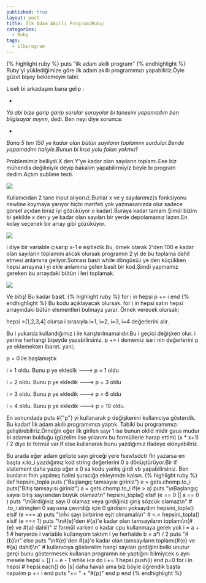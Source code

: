 ```yaml
---
published: true
layout: post
title: İlk Adam Akıllı Program(Ruby)
categories:
  - Ruby
tags:
  - ilkprogram
---
```

{% highlight ruby %}
puts "ilk adam akıllı program"
{% endhighlight %}
Ruby'yi yüklediğimize göre ilk adam akıllı programımızı yapabiliriz.Öyle güzel bişey beklemeyin tabii.    

Liseli bi arkadaşım bana gelip :

-
_Ya abi bize garip garip sorular soruyolar bi tanesini yapamadım ben bilgisayar mıyım_, dedi.
Ben neyi diye sorunca: 

-
_Bana 5 ten 150 ye kadar olan bütün sayıların toplamını sordular.Bende yapamadım haliyle.Bunun bi kısa yolu falan yokmu_?

Problemimiz belliydi.X den Y'ye kadar olan sayıların toplamı.Eee biz mühendis değilmiyik deyip bakalım yapabilirmiyiz böyle bi program dedim.Açtım sublime texti.

![]({{site.baseurl}}/images/ilkadamakilliprogram/getsler.png)

Kullanıcıdan 2 tane input alıyoruz.Bunlar x ve y sayılarımız(s fonksiyonu newline koymaya yarıyor hiçbi marifeti yok yazmasanızda olur sadece görsel açıdan biraz iyi gözüküyor o kadar).Buraya kadar tamam.Şimdi bizim bi şekilde x den y ye kadar olan sayıları bir yerde depolamamız lazım.En kolay seçenek bir array gibi gözüküyor.

![]({{site.baseurl}}/images/ilkadamakilliprogram/loop1.png)

i diye bir variable çıkarıp x-1 e eşitledik.Bu, örnek olarak 2'den 100 e kadar olan sayıların toplamını alıcak olursak programın 2 yi de bu toplama dahil etmesi anlamına geliyor.Sonrası basit while döngüsü.i ye den küçükken hepsi arrayına i yi ekle anlamına gelen basit bir kod.Şimdi yapmamız gereken bu arraydaki bütün i leri toplamak.

![]({{site.baseurl}}/images/ilkadamakilliprogram/loop2.png)

Ve bitiş! Bu kadar basit.
{% highlight ruby %}
for i in hepsi
    p += i
end
{% endhighlight %}
Bu kodu açıklayacak olursak. for i in hepsi satırı hepsi arrayındaki bütün elementleri bulmaya yarar. Örnek verecek olursak;

hepsi =[1,2,3,4] olursa 
i sırasıyla 
i=1, i=2, i=3, i=4 değerlerini alır.

Bu i yukarda kullandığımız i ile karıştırılmamalıdır.Bu i geçici değişken olur. i yerine herhangi bişeyde yazabilirsiniz. p += i dememiz ise i nin değerlerini p ye eklemekten ibaret. yani; 

p = 0 ile başlamıştık

i = 1 oldu. Bunu p ye ekledik ---> p = 1 oldu

i = 2 oldu. Bunu p ye ekledik ---> p = 3 oldu

i = 3 oldu. Bunu p ye ekledik ---> p = 6 oldu

i = 4 oldu. Bunu p ye ekledik ---> p = 10 oldu.

En sonundada puts #{"p"} yi kullanarak p değişkenini kullanıcıya gösterdik. Bu kadar! İlk adam akıllı programımızı yaptık. Tabiki bu programımızı geliştirebiliriz.Örneğin eğer ilk girilen sayı 1 ise bunun oklid midir gaus mudur bi adamın bulduğu (güzelim lise yıllarımı bu formüllerle harap ettim) (x * x+1) / 2 diye bi formül var.If else kullanarak bunu yazdığımız ifadeye ekleyebiliriz.

Bu arada eğer adam gelipte sayı girceği yere fsewtsdctr fln yazarsa en başta x.to_i yazdığımız kod string değerlerini 0 a dönüştürüyor.Bir if statement daha yazıp eğer x 0 sa kodu yanlış girdi vb yapabilirsiniz. Ben bunların fnin yapılmış halini şuracığa ekleyimde kalsın.
{% highlight ruby %}
def hepsini_topla
    puts ("Başlangıç tamsayısı giriniz")
    e = gets.chomp.to_i
    puts("Bitiş tamsayısı giriniz")
    a = gets.chomp.to_i
    if(e > a)
        puts "\nBaşlangıç sayısı bitiş sayısından büyük olamaz\n"
        hepsini_topla()
    elsif (e == 0 || a == 0 )
        puts "\nGirdiğiniz sayı 0 olamaz veya girdiğiniz giriş sözcük olamaz\n" # .to_i stringleri 0 sayısına çevirdiği için 0 girdisini yoksaydım
        hepsini_topla()
    elsif (e === a)
        puts "\nİki sayı birbirine eşit olmamalı\n" # <.<
        hepsini_topla()
    elsif (e === 1)
        puts "\n#{e}'den #{a}'e kadar olan tamsayıların toplamı\n(#{e} ve #{a} dahil)" # formül varken o kadar cpu kullanmaya gerek yok
        i = a + 1 # heryerde i variable kullanıyom taktım i ye herhalde
        b = a*i / 2
        puts "#{b}\n"
    else
        puts "\n#{e}'den #{a}'e kadar olan tamsayıların toplamı(#{e} ve #{a} dahil)\n" # kullanıcıya gösterelim hangi sayıları girdiğini belki unutur gerçi bunu göstermesek kullanan programın ne yaptığını bilmiycek o ayrı mesele
        hepsi = []
        i = e - 1
        while i<a do
            i += 1
            hepsi.push(i)
        end
        p=0
        for i in hepsi # hepsi.each() do |s| daha havalı ama biz böyle öğrendik başta napalım
            p += i
        end
        puts "+= " + "#{p}"
    end
    p
end
{% endhighlight %}
